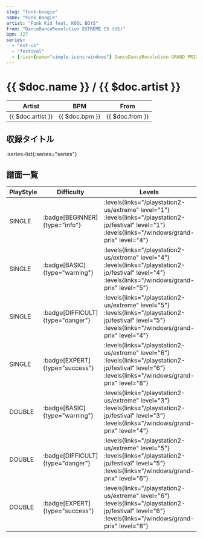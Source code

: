```yaml
---
slug: "funk-boogie"
name: "Funk Boogie"
artist: "Funk Kid feat. KOOL BOYS"
from: "DanceDanceRevolution EXTREME CS (US)"
bpm: 127
series:
  - "ext-us"
  - "festival"
  - [:icon{name="simple-icons:windows"} DanceDanceRevolution GRAND PRIX](/windows/grand-prix)
---
```


# {{ $doc.name }} / {{ $doc.artist }}

|Artist|BPM|From|
|------|---|----|
|{{ $doc.artist }}|{{ $doc.bpm }}|{{ $doc.from }}|

## 収録タイトル

:series-list{:series="series"}

## 譜面一覧

|PlayStyle|Difficulty|Levels|Notes|Movie|
|---------|----------|------|-----|-----|
|SINGLE| :badge[BEGINNER]{type="info"}| :levels{links="/playstation2-us/extreme" level="1"} :levels{links="/playstation2-jp/festival" level="1"}  :levels{links="/windows/grand-prix" level="4"}|94/0||
|SINGLE| :badge[BASIC]{type="warning"}| :levels{links="/playstation2-us/extreme" level="4"} :levels{links="/playstation2-jp/festival" level="4"}  :levels{links="/windows/grand-prix" level="5"}|126/25||
|SINGLE| :badge[DIFFICULT]{type="danger"}| :levels{links="/playstation2-us/extreme" level="5"} :levels{links="/playstation2-jp/festival" level="5"}  :levels{links="/windows/grand-prix" level="4"}|123/16||
|SINGLE| :badge[EXPERT]{type="success"}| :levels{links="/playstation2-us/extreme" level="6"} :levels{links="/playstation2-jp/festival" level="6"}  :levels{links="/windows/grand-prix" level="8"}|219/26||
|DOUBLE| :badge[BASIC]{type="warning"}| :levels{links="/playstation2-us/extreme" level="3"} :levels{links="/playstation2-jp/festival" level="3"}  :levels{links="/windows/grand-prix" level="4"}|108/5||
|DOUBLE| :badge[DIFFICULT]{type="danger"}| :levels{links="/playstation2-us/extreme" level="5"} :levels{links="/playstation2-jp/festival" level="5"}  :levels{links="/windows/grand-prix" level="6"}|185/6||
|DOUBLE| :badge[EXPERT]{type="success"}| :levels{links="/playstation2-us/extreme" level="6"} :levels{links="/playstation2-jp/festival" level="6"}  :levels{links="/windows/grand-prix" level="8"}|215/9||

